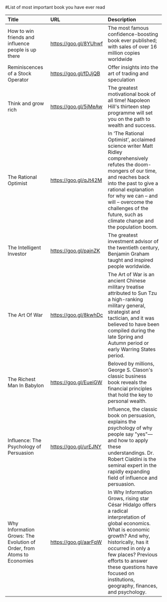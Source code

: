 #List of most important book you have ever read

|Title       			|URL          								|Description  		|
|:------------- 		|:-------------								|:-------------|
| How to win friends and influence people is up there       		| https://goo.gl/8YUhwf							| The most famous confidence-boosting book ever published; with sales of over 16 million copies worldwide			|
| Reminiscences of a Stock Operator       		| https://goo.gl/fDJjQB						| Offer insights into the art of trading and speculation			|
| Think and grow rich       		| https://goo.gl/5jMeAw						| The greatest motivational book of all time! Napoleon Hill's thirteen step programme will set you on the path to wealth and success.			|
| The Rational Optimist     		| https://goo.gl/qJt42M					| In ‘The Rational Optimist’, acclaimed science writer Matt Ridley comprehensively refutes the doom-mongers of our time, and reaches back into the past to give a rational explanation for why we can – and will – overcome the challenges of the future, such as climate change and the population boom.		|
| The Intelligent Investor     		| https://goo.gl/pajnZK					| The greatest investment advisor of the twentieth century, Benjamin Graham taught and inspired people worldwide.	|
| The Art Of War     		| https://goo.gl/8kwhDc				| The Art of War is an ancient Chinese military treatise attributed to Sun Tzu a high-ranking military general, strategist and tactician, and it was believed to have been compiled during the late Spring and Autumn period or early Warring States period. |
| The Richest Man In Babylon     		| https://goo.gl/EueiGW				| Beloved by millions, George S. Clason's classic business book reveals the financial principles that hold the key to personal wealth. |
| Influence: The Psychology of Persuasion     		| https://goo.gl/urEJNY			| Influence, the classic book on persuasion, explains the psychology of why people say "yes"—and how to apply these understandings. Dr. Robert Cialdini is the seminal expert in the rapidly expanding field of influence and persuasion. |
| Why Information Grows: The Evolution of Order, from Atoms to Economies     		| https://goo.gl/aarFqW			| In Why Information Grows, rising star César Hidalgo offers a radical interpretation of global economics. What is economic growth? And why, historically, has it occurred in only a few places? Previous efforts to answer these questions have focused on institutions, geography, finances, and psychology. |
